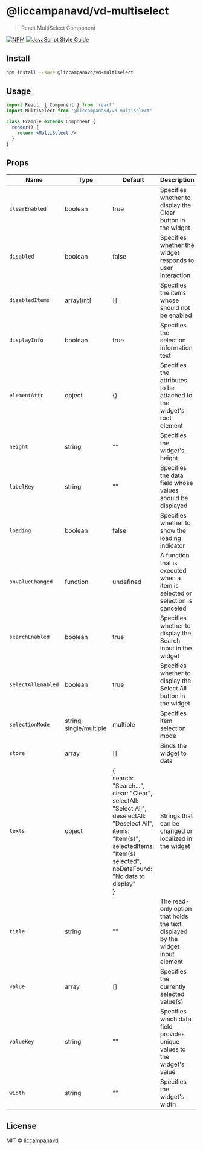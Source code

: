 # @liccampanavd/vd-multiselect

> React MultiSelect Component

[![NPM](https://img.shields.io/npm/v/@liccampanavd/vd-multiselect.svg)](https://www.npmjs.com/package/@liccampanavd/vd-multiselect) [![JavaScript Style Guide](https://img.shields.io/badge/code_style-standard-brightgreen.svg)](https://standardjs.com)

## Install

```bash
npm install --save @liccampanavd/vd-multiselect
```

## Usage

```jsx
import React, { Component } from 'react'
import MultiSelect from '@liccampanavd/vd-multiselect'

class Example extends Component {
  render() {
    return <MultiSelect />
  }
}
```

## Props

| Name               | Type                    | Default                                                                                                                                                                                                       | Description                                                                    |
| ------------------ | ----------------------- | ------------------------------------------------------------------------------------------------------------------------------------------------------------------------------------------------------------- | ------------------------------------------------------------------------------ |
| `clearEnabled`     | boolean                 | true                                                                                                                                                                                                          | Specifies whether to display the Clear button in the widget                    |
| `disabled`         | boolean                 | false                                                                                                                                                                                                         | Specifies whether the widget responds to user interaction                      |
| `disabledItems`    | array[int]              | []                                                                                                                                                                                                            | Specifies the items whose should not be enabled                                |
| `displayInfo`      | boolean                 | true                                                                                                                                                                                                          | Specifies the selection information text                                       |
| `elementAttr`      | object                  | {}                                                                                                                                                                                                            | Specifies the attributes to be attached to the widget's root element           |
| `height`           | string                  | ""                                                                                                                                                                                                            | Specifies the widget's height                                                  |
| `labelKey`         | string                  | ""                                                                                                                                                                                                            | Specifies the data field whose values should be displayed                      |
| `loading`          | boolean                 | false                                                                                                                                                                                                         | Specifies whether to show the loading indicator                                |
| `onValueChanged`   | function                | undefined                                                                                                                                                                                                     | A function that is executed when a item is selected or selection is canceled   |
| `searchEnabled`    | boolean                 | true                                                                                                                                                                                                          | Specifies whether to display the Search input in the widget                    |
| `selectAllEnabled` | boolean                 | true                                                                                                                                                                                                          | Specifies whether to display the Select All button in the widget               |
| `selectionMode`    | string: single/multiple | multiple                                                                                                                                                                                                      | Specifies item selection mode                                                  |
| `store`            | array                   | []                                                                                                                                                                                                            | Binds the widget to data                                                       |
| `texts`            | object                  | {<br>search: "Search...",<br>clear: "Clear",<br>selectAll: "Select All",<br>deselectAll: "Deselect All",<br>items: "Item(s)",<br>selectedItems: "Item(s) selected",<br>noDataFound: "No data to display"<br>} | Strings that can be changed or localized in the widget                         |
| `title`            | string                  | ""                                                                                                                                                                                                            | The read-only option that holds the text displayed by the widget input element |
| `value`            | array                   | []                                                                                                                                                                                                            | Specifies the currently selected value(s)                                      |
| `valueKey`         | string                  | ""                                                                                                                                                                                                            | Specifies which data field provides unique values to the widget's value        |
| `width`            | string                  | ""                                                                                                                                                                                                            | Specifies the widget's width                                                   |

## License

MIT © [liccampanavd](https://github.com/liccampanavd)
